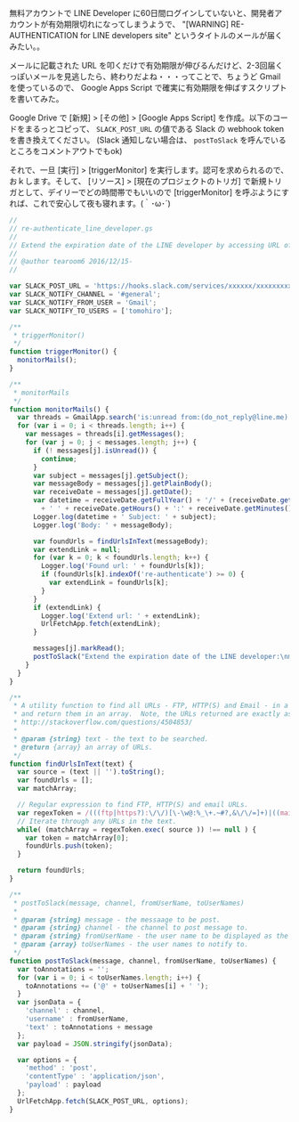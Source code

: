 
無料アカウントで LINE Developer に60日間ログインしていないと、開発者アカウントが有効期限切れになってしまうようで、 "[WARNING] RE-AUTHENTICATION for LINE developers site" というタイトルのメールが届くみたい。。

メールに記載された URL を叩くだけで有効期限が伸びるんだけど、2-3回届くっぽいメールを見逃したら、終わりだよね・・・ってことで、ちょうど Gmail を使っているので、 Google Apps Script で確実に有効期限を伸ばすスクリプトを書いてみた。

Google Drive で [新規] > [その他] > [Google Apps Script] を作成。以下のコードをまるっとコピって、 `SLACK_POST_URL` の値である Slack の webhook token を書き換えてください。 (Slack 通知しない場合は、 `postToSlack` を呼んでいるところをコメントアウトでもok)

それで、一旦 [実行] > [triggerMonitor] を実行します。認可を求められるので、おｋします。そして、 [リソース] > [現在のプロジェクトのトリガ] で新規トリガとして、デイリーでどの時間帯でもいいので [triggerMonitor] を呼ぶようにすれば、これで安心して夜も寝れます。(｀･ω･´)

```javascript
//
// re-authenticate_line_developer.gs
//
// Extend the expiration date of the LINE developer by accessing URL of a notification mail.
//
// @author tearoom6 2016/12/15-
//

var SLACK_POST_URL = 'https://hooks.slack.com/services/xxxxxx/xxxxxxxxxxxxxxxxxxxx';
var SLACK_NOTIFY_CHANNEL = '#general';
var SLACK_NOTIFY_FROM_USER = 'Gmail';
var SLACK_NOTIFY_TO_USERS = ['tomohiro'];

/**
 * triggerMonitor()
 */
function triggerMonitor() {
  monitorMails();
}

/**
 * monitorMails
 */
function monitorMails() {
  var threads = GmailApp.search('is:unread from:(do_not_reply@line.me) subject:(RE-AUTHENTICATION)');
  for (var i = 0; i < threads.length; i++) {
    var messages = threads[i].getMessages();
    for (var j = 0; j < messages.length; j++) {
      if (! messages[j].isUnread()) {
        continue;
      }
      var subject = messages[j].getSubject();
      var messageBody = messages[j].getPlainBody();
      var receiveDate = messages[j].getDate();
      var datetime = receiveDate.getFullYear() + '/' + (receiveDate.getMonth() + 1) + '/' + receiveDate.getDate()
        + ' ' + receiveDate.getHours() + ':' + receiveDate.getMinutes() + ':' + receiveDate.getSeconds();
      Logger.log(datetime + ' Subject: ' + subject);
      Logger.log('Body: ' + messageBody);

      var foundUrls = findUrlsInText(messageBody);
      var extendLink = null;
      for (var k = 0; k < foundUrls.length; k++) {
        Logger.log('Found url: ' + foundUrls[k]);
        if (foundUrls[k].indexOf('re-authenticate') >= 0) {
          var extendLink = foundUrls[k];
        }
      }
      if (extendLink) {
        Logger.log('Extend url: ' + extendLink);
        UrlFetchApp.fetch(extendLink);
      }

      messages[j].markRead();
      postToSlack("Extend the expiration date of the LINE developer:\nmail:" + threads[i].getPermalink(), SLACK_NOTIFY_CHANNEL, SLACK_NOTIFY_FROM_USER, SLACK_NOTIFY_TO_USERS);
    }
  }
}

/**
 * A utility function to find all URLs - FTP, HTTP(S) and Email - in a text string
 * and return them in an array.  Note, the URLs returned are exactly as found in the text.
 * http://stackoverflow.com/questions/4504853/
 *
 * @param {string} text - the text to be searched.
 * @return {array} an array of URLs.
 */
function findUrlsInText(text) {
  var source = (text || '').toString();
  var foundUrls = [];
  var matchArray;

  // Regular expression to find FTP, HTTP(S) and email URLs.
  var regexToken = /(((ftp|https?):\/\/)[\-\w@:%_\+.~#?,&\/\/=]+)|((mailto:)?[_.\w-]+@([\w][\w\-]+\.)+[a-zA-Z]{2,3})/g;
  // Iterate through any URLs in the text.
  while( (matchArray = regexToken.exec( source )) !== null ) {
    var token = matchArray[0];
    foundUrls.push(token);
  }

  return foundUrls;
}

/**
 * postToSlack(message, channel, fromUserName, toUserNames)
 *
 * @param {string} message - the messaage to be post.
 * @param {string} channel - the channel to post message to.
 * @param {string} fromUserName - the user name to be displayed as the sender.
 * @param {array} toUserNames - the user names to notify to.
 */
function postToSlack(message, channel, fromUserName, toUserNames) {
  var toAnnotations = '';
  for (var i = 0; i < toUserNames.length; i++) {
    toAnnotations += ('@' + toUserNames[i] + ' ');
  }
  var jsonData = {
    'channel' : channel,
    'username' : fromUserName,
    'text' : toAnnotations + message
  };
  var payload = JSON.stringify(jsonData);

  var options = {
    'method' : 'post',
    'contentType' : 'application/json',
    'payload' : payload
  };
  UrlFetchApp.fetch(SLACK_POST_URL, options);
}
```


